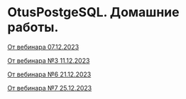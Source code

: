 # OtusPostgeSQL. Домашние работы.

[От вебинара 07.12.2023](https://github.com/protreck/OtusPostgreSQL/blob/main/Вебинар%20№2%20%40%7B2023-12-07%7D.md)

[От вебинара №3 11.12.2023](https://github.com/protreck/OtusPostgreSQL/blob/main/Вебинар%20№3%20%40%7B2023-12-11%7D.md)

[От вебинара №6 21.12.2023](https://github.com/protreck/OtusPostgreSQL/blob/main/Вебинар%20№6%20%40%7B2023-12-21%7D.md)

[От вебинара №7 25.12.2023](https://github.com/protreck/OtusPostgreSQL/blob/main/Вебинар%20№6%20%40%7B2023-12-21%7D.md)
